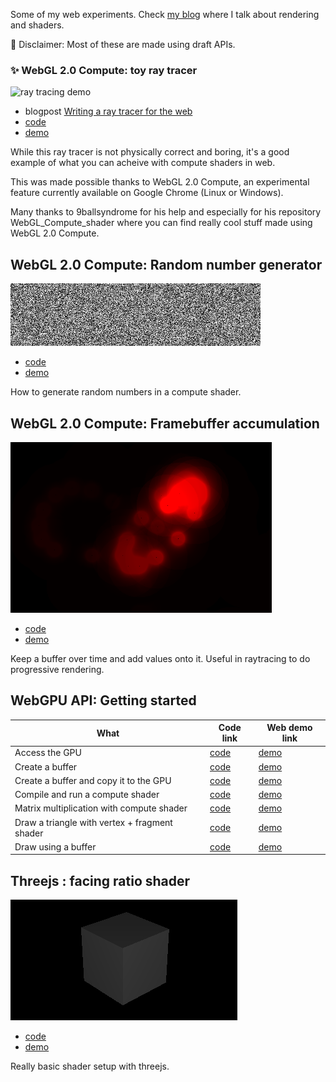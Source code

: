Some of my web experiments. Check [my blog](https://oktomus.com) where I talk about rendering and shaders.

🚧 Disclaimer: Most of these are made using draft APIs.

### :sparkles: WebGL 2.0 Compute: toy ray tracer

![ray tracing demo](webgl-compute/toy-raytracer/demo.gif)

- blogpost [Writing a ray tracer for the web](https://oktomus.com/posts/2020/ray-tracer-with-webgl-compute/)
- [code](https://github.com/oktomus/web-experiments/tree/master/webgl-compute/toy-raytracer)
- [demo](https://oktomus.com/web-experiments/webgl-compute/toy-raytracer/)

While this ray tracer is not physically correct and boring, it's a good example of what you can acheive with compute shaders in web.

This was made possible thanks to WebGL 2.0 Compute, an experimental feature currently available on Google Chrome (Linux or Windows).

Many thanks to 9ballsyndrome for his help and especially for his repository WebGL_Compute_shader where you can find really cool stuff made using WebGL 2.0 Compute.

## WebGL 2.0 Compute: Random number generator

![noise](webgl-compute/rng/rng.png)

- [code](https://github.com/oktomus/web-experiments/tree/master/webgl-compute/toy-raytracer)
- [demo](https://oktomus.com/web-experiments/webgl-compute/toy-raytracer/)

How to generate random numbers in a compute shader.

## WebGL 2.0 Compute: Framebuffer accumulation

![accum](webgl-compute/progressive-steps/accum.png)

- [code](https://github.com/oktomus/web-experiments/tree/master/webgl-compute/progressive-steps)
- [demo](https://oktomus.com/web-experiments/webgl-compute/progressive-steps/)

Keep a buffer over time and add values onto it. Useful in raytracing to do progressive rendering.

## WebGPU API: Getting started

| What  |  Code link  |  Web demo link  | 
|---|---|---|
| Access the GPU  | [code](https://github.com/oktomus/web-experiments/tree/master/webgpu-basics/basics-00-init)  | [demo](https://oktomus.com/web-experiments/webgpu-basics/basics-00-init/) |
| Create a buffer | [code](https://github.com/oktomus/web-experiments/tree/master/webgpu-basics/basics-01-create-buffer) | [demo](https://oktomus.com/web-experiments/webgpu-basics/basics-01-create-buffer/) |
| Create a buffer and copy it to the GPU | [code](https://github.com/oktomus/web-experiments/tree/master/webgpu-basics/basics-02-create-send-buffer) | [demo](https://oktomus.com/web-experiments/webgpu-basics/basics-02-create-send-buffer/) |
| Compile and run a compute shader | [code](https://github.com/oktomus/web-experiments/tree/master/webgpu-compute-pipeline/run-shader) | [demo](https://oktomus.com/web-experiments/webgpu-compute-pipeline/run-shader/) |
| Matrix multiplication with compute shader | [code](https://github.com/oktomus/web-experiments/tree/master/webgpu-compute-pipeline/multiply-matrices) | [demo](https://oktomus.com/web-experiments/webgpu-compute-pipeline/multiply-matrices/) |
| Draw a triangle with vertex + fragment shader | [code](https://github.com/oktomus/web-experiments/tree/master/webgpu-realtime-pipeline/draw-one-triangle) |  [demo](https://oktomus.com/web-experiments/webgpu-realtime-pipeline/draw-one-triangle/) |
| Draw using a buffer | [code](https://github.com/oktomus/web-experiments/tree/master/webgpu-realtime-pipeline/draw-using-buffer) | [demo](https://oktomus.com/web-experiments/webgpu-realtime-pipeline/draw-using-buffer/) |


## Threejs : facing ratio shader

![facing](threejs/facing-ratio/facing.png)

- [code](https://github.com/oktomus/web-experiments/tree/master/threejs/facing-ratio) 
- [demo](https://oktomus.com/web-experiments/threejs/facing-ratio/)

Really basic shader setup with threejs.
